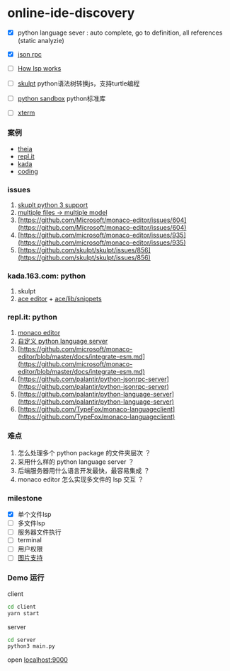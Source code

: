 # online-ide-discovery


- [x] python language sever : auto complete, go to definition, all references (static analyzie)
- [x] [json rpc](https://zh.wikipedia.org/wiki/JSON-RPC)
- [ ] [How lsp works](https://microsoft.github.io/language-server-protocol/overview)

- [ ] [skulpt](http://www.skulpt.org/) python语法树转换js，支持turtle编程

- [ ] [python sandbox](http://doc.pypy.org/en/latest/sandbox.html) python标准库

- [ ] [xterm](https://github.com/xtermjs/xterm.js/)

### 案例
- [theia](https://github.com/theia-ide/theia)
- [repl.it](https://repl.it)
- [kada](https://kada.163.com)
- [coding](https://coding.net)

### issues

1. [skuplt python 3 support](https://github.com/skulpt/skulpt/issues/777)
2. [multiple files -> multiple model](https://github.com/Microsoft/monaco-editor/issues/736)
3. [https://github.com/Microsoft/monaco-editor/issues/604](https://github.com/Microsoft/monaco-editor/issues/604)
4. [https://github.com/microsoft/monaco-editor/issues/935](https://github.com/microsoft/monaco-editor/issues/935)
5. [https://github.com/skulpt/skulpt/issues/856](https://github.com/skulpt/skulpt/issues/856)
### kada.163.com: python

1. skulpt
2. [ace editor](https://github.com/ajaxorg/ace) + [ace/lib/snippets](https://github.com/ajaxorg/ace/blob/master/lib/ace/snippets/python.snippets)


### repl.it: python
1. [monaco editor](https://microsoft.github.io/monaco-editor/)
2. [自定义 python language server](https://repl.it/site/blog/intel)
3. [https://github.com/microsoft/monaco-editor/blob/master/docs/integrate-esm.md](https://github.com/microsoft/monaco-editor/blob/master/docs/integrate-esm.md)
4. [https://github.com/palantir/python-jsonrpc-server](https://github.com/palantir/python-jsonrpc-server)
5. [https://github.com/palantir/python-language-server](https://github.com/palantir/python-language-server)
6. [https://github.com/TypeFox/monaco-languageclient](https://github.com/TypeFox/monaco-languageclient)


### 难点
1. 怎么处理多个 python package 的文件夹层次 ？
2. 采用什么样的 python language server ？
3. 后端服务器用什么语言开发最快，最容易集成 ？
4. monaco editor 怎么实现多文件的 lsp 交互 ？

### milestone

- [x] 单个文件lsp
- [ ] 多文件lsp
- [ ] 服务器文件执行
- [ ] terminal
- [ ] 用户权限
- [ ] [图片支持](https://github.com/skulpt/skulpt/issues/790)

### Demo 运行

client
```sh
cd client
yarn start
```
server
```sh
cd server
python3 main.py
```

open [localhost:9000](http://localhost:9000)
